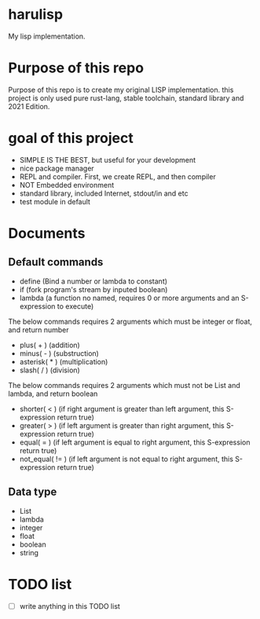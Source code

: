 # harulisp

My lisp implementation.

# Purpose of this repo

Purpose of this repo is to create my original LISP implementation. this project is only used pure rust-lang, stable toolchain, standard library and 2021 Edition.

# goal of this project

- SIMPLE IS THE BEST, but useful for your development
- nice package manager
- REPL and compiler. First, we create REPL, and then compiler
- NOT Embedded environment
- standard library, included Internet, stdout/in and etc
- test module in default

# Documents

## Default commands

- define (Bind a number or lambda to constant)
- if (fork program's stream by inputed boolean)
- lambda (a function no named, requires 0 or more arguments and an S-expression to execute)

The below commands requires 2 arguments which must be integer or float, and return number

- plus( + ) (addition)
- minus( - ) (substruction)
- asterisk( * ) (multiplication)
- slash( / ) (division)

The below commands requires 2 arguments which must not be List and lambda, and return boolean

- shorter( < ) (if right argument is greater than left argument, this S-expression return true)
- greater( > ) (if left argument is greater than right argument, this S-expression return true)
- equal( = ) (if left argument is equal to right argument, this S-expression return true)
- not_equal( != ) (if left argument is not equal to right argument, this S-expression return true)

## Data type

- List
- lambda
- integer
- float
- boolean
- string

# TODO list

- [ ] write anything in this TODO list
